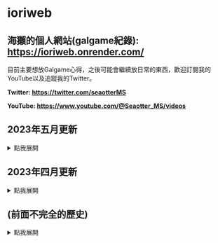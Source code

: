 # ioriweb

## 海獺的個人網站(galgame紀錄): **https://ioriweb.onrender.com/**

目前主要想放Galgame心得，之後可能會繼續放日常的東西，歡迎訂閱我的YouTube以及追蹤我的Twitter。

**Twitter: https://twitter.com/seaotterMS**

**YouTube: https://www.youtube.com/@Seaotter_MS/videos**

<h2>2023年五月更新</h2><details>
<summary>點我展開</summary>
</br>

2023/5/7:
* 串接資料庫(除了tag)
* 撰寫控制生成相片之程式碼碼
* 刪除不必要之css
* 添加code區塊顯示高光
* 添加部分標籤

2023/5/6:
* 增加fontawesome的icon
* 增加Animate.css以及wow.js
* 製作markdown轉html介面(利用showdown)
* 修改js函式名稱
* 細部調整html
* 修改css名稱

2023/5/4:
* 更改js, css的路徑。
* 美化HanamaruWeb。

2023/5/1:
* 重新規劃路由。
* 增加HanamaruWeb。

<hr>
</details>

<h2>2023年四月更新</h2><details>
<summary>點我展開</summary>
</br>

2023/4/23:
* 增加tag功能。

2023/4/18:
* 修正js.js的網頁錯誤碼。
* 將js.js更名成inner.js。
* 修正按下enter會觸發br標籤的bug，改成按鍵輸入。

2023/4/17:
* 上架到koyeb正式使用中

<hr>
</details>

</details>

<h2>(前面不完全的歷史)</h2><details>
<summary>點我展開</summary>
</br>

2021/12/11: 整個移到Heroku，使用FastAPI，還沒做RWD

2022/08/24: 永久停止更新

2023/04/03: 可能會來修一下(X)

<hr>
</details>